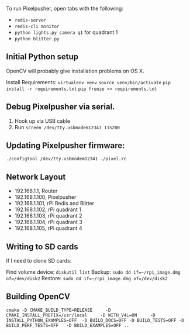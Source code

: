 To run Pixelpusher, open tabs with the following:

- `redis-server`
- `redis-cli monitor`
- `python lights.py camera q1` for quadrant 1
- `python blitter.py`

## Initial Python setup

OpenCV will probably give installation problems on OS X.

Install Requirements:
`virtualenv venv`
`source venv/bin/activate`
`pip install -r requirements.txt`
`pip freeze >> requirements.txt `

## Debug Pixelpusher via serial.

1) Hook up via USB cable
2) Run `screen /dev/tty.usbmodem12341 115200`

## Updating Pixelpusher firmware:

`./configtool /dev/tty.usbmodem12341 ./pixel.rc`

## Network Layout

- 192.168.1.1, Router
- 192.168.1.100, Pixelpusher
- 192.168.1.101, rPi Redis and Blitter
- 192.168.1.102, rPi quadrant 1
- 192.168.1.103, rPi quadrant 2
- 192.168.1.104, rPi quadrant 3
- 192.168.1.105, rPi quadrant 4

## Writing to SD cards

If I need to clone SD cards:

Find volume device: `diskutil list`
Backup: `sudo dd if=~/rpi_image.dmg of=/dev/disk2`
Restore: `sudo dd if=~/rpi_image.dmg of=/dev/disk2`

## Building OpenCV

`cmake -D CMAKE_BUILD_TYPE=RELEASE     -D CMAKE_INSTALL_PREFIX=/usr/local     -D WITH_V4L=ON     -D INSTALL_PYTHON_EXAMPLES=OFF  -D BUILD_DOCS=OFF -D BUILD_TESTS=OFF -D BUILD_PERF_TESTS=OFF   -D BUILD_EXAMPLES=OFF ..`
